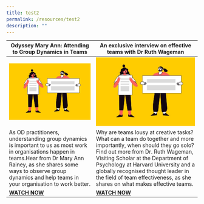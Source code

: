 ```yaml
---
title: test2
permalink: /resources/test2
description: ""
---
```

| Odyssey Mary Ann: Attending to Group Dynamics in Teams | An exclusive interview on effective teams with Dr Ruth Wageman | 
| -------- | -------- | 
| ![](/images/Change%20and%20transition.jpg)    | ![](/images/Change%20and%20transition.jpg) 
| As OD practitioners, understanding group dynamics is important to us as most work in organisations happen in teams.Hear from Dr Mary Ann Rainey, as she shares some ways to observe group dynamics and help teams in your organisation to work better. | Why are teams lousy at creative tasks? What can a team do together and more importantly, when should they go solo? Find out more from Dr. Ruth Wageman, Visiting Scholar at the Department of Psychology at Harvard University and a globally recognised thought leader in the field of team effectiveness, as she shares on what makes effective teams.| 
| [**WATCH NOW**](https://vimeo.com/130939928) | [**WATCH NOW**](https://vimeo.com/39463182) |